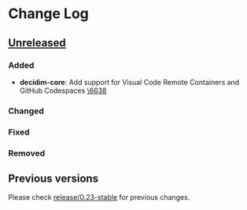 # Change Log

## [Unreleased](https://github.com/decidim/decidim/tree/HEAD)

### Added

- **decidim-core**: Add support for Visual Code Remote Containers and GitHub Codespaces [\6638](https://github.com/decidim/decidim/pull/6638)

### Changed

### Fixed

### Removed

## Previous versions

Please check [release/0.23-stable](https://github.com/decidim/decidim/blob/release/0.23-stable/CHANGELOG.md) for previous changes.
